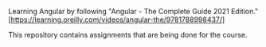 Learning Angular by following "Angular - The Complete Guide 2021 Edition." [https://learning.oreilly.com/videos/angular-the/9781788998437/]

This repository contains assignments that are being done for the course.